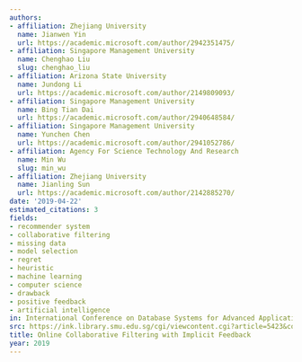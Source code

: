 ```yaml
---
authors:
- affiliation: Zhejiang University
  name: Jianwen Yin
  url: https://academic.microsoft.com/author/2942351475/
- affiliation: Singapore Management University
  name: Chenghao Liu
  slug: chenghao_liu
- affiliation: Arizona State University
  name: Jundong Li
  url: https://academic.microsoft.com/author/2149809093/
- affiliation: Singapore Management University
  name: Bing Tian Dai
  url: https://academic.microsoft.com/author/2940648584/
- affiliation: Singapore Management University
  name: Yunchen Chen
  url: https://academic.microsoft.com/author/2941052786/
- affiliation: Agency For Science Technology And Research
  name: Min Wu
  slug: min_wu
- affiliation: Zhejiang University
  name: Jianling Sun
  url: https://academic.microsoft.com/author/2142885270/
date: '2019-04-22'
estimated_citations: 3
fields:
- recommender system
- collaborative filtering
- missing data
- model selection
- regret
- heuristic
- machine learning
- computer science
- drawback
- positive feedback
- artificial intelligence
in: International Conference on Database Systems for Advanced Applications
src: https://ink.library.smu.edu.sg/cgi/viewcontent.cgi?article=5423&context=sis_research
title: Online Collaborative Filtering with Implicit Feedback
year: 2019
---
```

